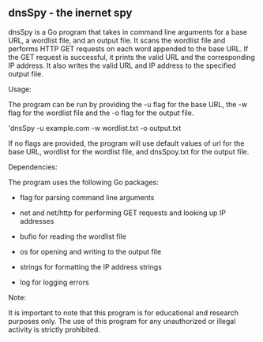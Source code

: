 dnsSpy - the inernet spy
------------------------

dnsSpy is a Go program that takes in command line arguments for a base URL, a wordlist file, and an output file. It scans the wordlist file and performs HTTP GET requests on each word appended to the base URL. If the GET request is successful, it prints the valid URL and the corresponding IP address. It also writes the valid URL and IP address to the specified output file.

Usage:

The program can be run by providing the -u flag for the base URL, the -w flag for the wordlist file and the -o flag for the output file.

'dnsSpy -u example.com -w wordlist.txt -o output.txt

If no flags are provided, the program will use default values of url for the base URL, wordlist for the wordlist file, and dnsSpoy.txt for the output file.

Dependencies:

The program uses the following Go packages:

- flag for parsing command line arguments

- net and net/http for performing GET requests and looking up IP addresses

- bufio for reading the wordlist file

- os for opening and writing to the output file

- strings for formatting the IP address strings

- log for logging errors


Note:

It is important to note that this program is for educational and research purposes only. The use of this program for any unauthorized or illegal activity is strictly prohibited.